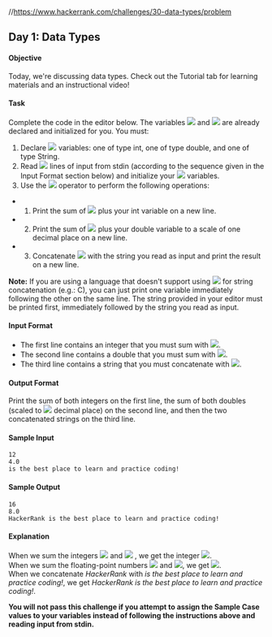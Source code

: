 //https://www.hackerrank.com/challenges/30-data-types/problem

## Day 1: Data Types

#### Objective
Today, we're discussing data types. Check out the Tutorial tab for learning materials and an instructional video!

#### Task
Complete the code in the editor below. The variables <img src="https://latex.codecogs.com/svg.latex?\Large&space;i,d,"> and <img src="https://latex.codecogs.com/svg.latex?\Large&space;s"> are already declared and initialized for you. You must:

1. Declare <img src="https://latex.codecogs.com/svg.latex?\Large&space;3"> variables: one of type int, one of type double, and one of type String.
2. Read <img src="https://latex.codecogs.com/svg.latex?\Large&space;3"> lines of input from stdin (according to the sequence given in the Input Format section below) and initialize your <img src="https://latex.codecogs.com/svg.latex?\Large&space;3"> variables.
3. Use the <img src="https://latex.codecogs.com/svg.latex?\Large&space;+"> operator to perform the following operations:

- 1. Print the sum of <img src="https://latex.codecogs.com/svg.latex?\Large&space;i"> plus your int variable on a new line.
- 2. Print the sum of <img src="https://latex.codecogs.com/svg.latex?\Large&space;d"> plus your double variable to a scale of one decimal place on a new line.
- 3. Concatenate <img src="https://latex.codecogs.com/svg.latex?\Large&space;s"> with the string you read as input and print the result on a new line. 

**Note:** If you are using a language that doesn't support using <img src="https://latex.codecogs.com/svg.latex?\Large&space;+"> for string concatenation (e.g.: C), you can just print one variable immediately following the other on the same line. The string provided in your editor must be printed first, immediately followed by the string you read as input.

#### Input Format

- The first line contains an integer that you must sum with <img src="https://latex.codecogs.com/svg.latex?\Large&space;i">.
- The second line contains a double that you must sum with <img src="https://latex.codecogs.com/svg.latex?\Large&space;d">.
- The third line contains a string that you must concatenate with <img src="https://latex.codecogs.com/svg.latex?\Large&space;s">.

#### Output Format

Print the sum of both integers on the first line, the sum of both doubles (scaled to <img src="https://latex.codecogs.com/svg.latex?\Large&space;1"> decimal place) on the second line, and then the two concatenated strings on the third line.

#### Sample Input
```
12
4.0
is the best place to learn and practice coding!
```
#### Sample Output
```
16
8.0
HackerRank is the best place to learn and practice coding!
```
#### Explanation

When we sum the integers <img src="https://latex.codecogs.com/svg.latex?\Large&space;4"> and <img src="https://latex.codecogs.com/svg.latex?\Large&space;12"> , we get the integer <img src="https://latex.codecogs.com/svg.latex?\Large&space;16">.<br>
When we sum the floating-point numbers <img src="https://latex.codecogs.com/svg.latex?\Large&space;4.0"> and <img src="https://latex.codecogs.com/svg.latex?\Large&space;4.0">, we get <img src="https://latex.codecogs.com/svg.latex?\Large&space;8.0">.<br>
When we concatenate *HackerRank* with *is the best place to learn and practice coding!*, we get *HackerRank is the best place to learn and practice coding!*.

**You will not pass this challenge if you attempt to assign the Sample Case values to your variables instead of following the instructions above and reading input from stdin.**
